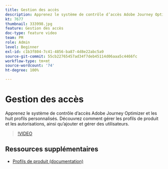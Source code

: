 ```yaml
---
title: Gestion des accès
description: Apprenez le système de contrôle d’accès Adobe Journey Optimizer et les huit profils personnalisés. Découvrez comment gérer les profils de produit et les autorisations, ainsi qu’ajouter et gérer des utilisateurs.
kt: 7677
thumbnail: 333998.jpg
feature: Gestion des accès
doc-type: feature video
team: PM
role: Admin
level: Beginner
exl-id: c1b3f804-7c41-4856-ba87-4d8e22abc5a9
source-git-commit: 55cb22765457ad34f7deb45114d06aaa5c4466fc
workflow-type: tm+mt
source-wordcount: '74'
ht-degree: 100%

---
```


# Gestion des accès

Apprenez le système de contrôle d’accès Adobe Journey Optimizer et les huit profils personnalisés. Découvrez comment gérer les profils de produit et les autorisations, ainsi qu’ajouter et gérer des utilisateurs.

>[!VIDEO](https://video.tv.adobe.com/v/333998?quality=12)

## Ressources supplémentaires

* [Profils de produit (documentation)](https://experienceleague.adobe.com/docs/journey-optimizer/using/administration/ootb-product-profiles.html?lang=fr)
